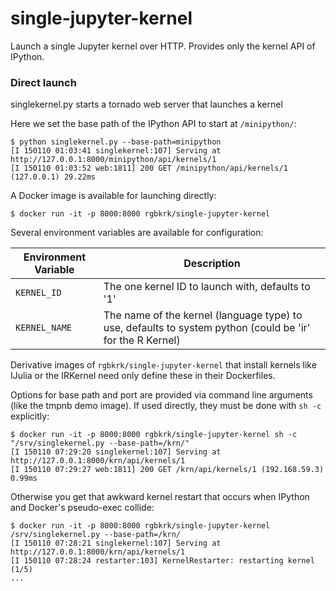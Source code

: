 # single-jupyter-kernel

Launch a single Jupyter kernel over HTTP. Provides only the kernel API of IPython.

### Direct launch

singlekernel.py starts a tornado web server that launches a kernel

Here we set the base path of the IPython API to start at `/minipython/`:

```
$ python singlekernel.py --base-path=minipython
[I 150110 01:03:41 singlekernel:107] Serving at http://127.0.0.1:8000/minipython/api/kernels/1
[I 150110 01:03:52 web:1811] 200 GET /minipython/api/kernels/1 (127.0.0.1) 29.22ms
```

A Docker image is available for launching directly:

```
$ docker run -it -p 8000:8000 rgbkrk/single-jupyter-kernel
```

Several environment variables are available for configuration:

Environment Variable | Description
---------------------|----------------------------------------------------------------------------------------------------------
`KERNEL_ID`          | The one kernel ID to launch with, defaults to '1'
`KERNEL_NAME`        | The name of the kernel (language type) to use, defaults to system python (could be 'ir' for the R Kernel)

Derivative images of `rgbkrk/single-jupyter-kernel` that install kernels like IJulia or the IRKernel need only define these in their Dockerfiles.

Options for base path and port are provided via command line arguments (like the tmpnb demo image). If used directly, they must be done with `sh -c` explicitly:

```
$ docker run -it -p 8000:8000 rgbkrk/single-jupyter-kernel sh -c "/srv/singlekernel.py --base-path=/krn/"
[I 150110 07:29:20 singlekernel:107] Serving at http://127.0.0.1:8000/krn/api/kernels/1
[I 150110 07:29:27 web:1811] 200 GET /krn/api/kernels/1 (192.168.59.3) 0.99ms
```

Otherwise you get that awkward kernel restart that occurs when IPython and Docker's pseudo-exec collide:

```
$ docker run -it -p 8000:8000 rgbkrk/single-jupyter-kernel /srv/singlekernel.py --base-path=/krn/
[I 150110 07:28:21 singlekernel:107] Serving at http://127.0.0.1:8000/krn/api/kernels/1
[I 150110 07:28:24 restarter:103] KernelRestarter: restarting kernel (1/5)
...
```
